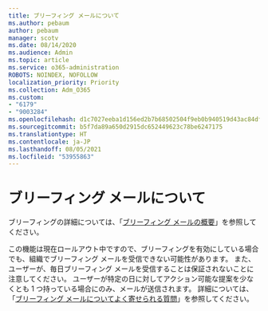 ```yaml
---
title: ブリーフィング メールについて
ms.author: pebaum
author: pebaum
manager: scotv
ms.date: 08/14/2020
ms.audience: Admin
ms.topic: article
ms.service: o365-administration
ROBOTS: NOINDEX, NOFOLLOW
localization_priority: Priority
ms.collection: Adm_O365
ms.custom:
- "6179"
- "9003284"
ms.openlocfilehash: d1c7027eeba1d156ed2b7b68502504f9eb0b940519d43ac84df1c94435260101
ms.sourcegitcommit: b5f7da89a650d2915dc652449623c78be6247175
ms.translationtype: HT
ms.contentlocale: ja-JP
ms.lasthandoff: 08/05/2021
ms.locfileid: "53955863"
---
```

# <a name="about-briefing-email"></a>ブリーフィング メールについて

ブリーフィングの詳細については、「[ブリーフィング メールの概要](https://docs.microsoft.com/briefing/be-overview)」を参照してください。  

この機能は現在ロールアウト中ですので、ブリーフィングを有効にしている場合でも、組織でブリーフィング メールを受信できない可能性があります。 また、ユーザーが、毎日ブリーフィング メールを受信することは保証されないことに注意してください。 ユーザーが特定の日に対してアクション可能な提案を少なくとも 1 つ持っている場合にのみ、メールが送信されます。 詳細については、「[ブリーフィング メールについてよく寄せられる質問](https://docs.microsoft.com/briefing/be-faqs)」を参照してください。